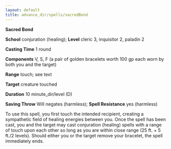 ```yaml
---
layout: default
title: advance_dir/spells/sacredBond
---
```

 **Sacred Bond**

**School** conjuration (healing); **Level** cleric 3, inquisitor 2, paladin 2

**Casting Time** 1 round

**Components** V, S, F (a pair of golden bracelets worth 100 gp each worn by both you and the target)

**Range** touch; see text

**Target** creature touched

**Duration** 10 minute_dir/level (D)

**Saving Throw** Will negates (harmless); **Spell Resistance** yes (harmless)

To use this spell, you first touch the intended recipient, creating a sympathetic field of healing energies between you. Once the spell has been cast, you and the target may cast conjuration (healing) spells with a range of touch upon each other so long as you are within close range (25 ft. + 5 ft./2 levels). Should either you or the target remove your bracelet, the spell immediately ends.

